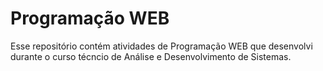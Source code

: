 # Programação WEB

Esse repositório contém atividades de Programação WEB que desenvolvi durante o curso técncio de Análise e Desenvolvimento de Sistemas.
